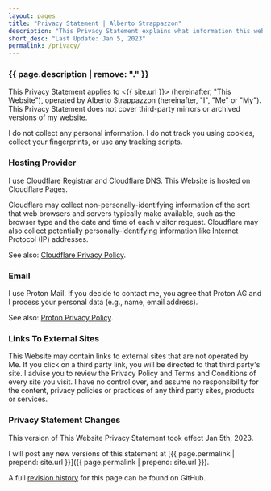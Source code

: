 ```yaml
---
layout: pages
title: "Privacy Statement | Alberto Strappazzon"
description: "This Privacy Statement explains what information this website collects about its visitors."
short_desc: "Last Update: Jan 5, 2023"
permalink: /privacy/
---
```


### {{ page.description | remove: "." }}

This Privacy Statement applies to <{{ site.url }}> (hereinafter, "This Website"), operated by Alberto Strappazzon (hereinafter, "I", "Me" or "My"). This Privacy Statement does not cover third-party mirrors or archived versions of my website.

I do not collect any personal information. I do not track you using cookies, collect your fingerprints, or use any tracking scripts.

### Hosting Provider

I use Cloudflare Registrar and Cloudflare DNS. This Website is hosted on Cloudflare Pages.

Cloudflare may collect non-personally-identifying information of the sort that web browsers and servers typically make available, such as the browser type and the date and time of each visitor request. Cloudflare  may also collect potentially personally-identifying information like Internet Protocol (IP) addresses.

See also: [Cloudflare Privacy Policy](https://www.cloudflare.com/privacypolicy/).

### Email

I use Proton Mail. If you decide to contact me, you agree that Proton AG and I process your personal data (e.g., name, email address).

See also: [Proton Privacy Policy](https://proton.me/legal/privacy).

### Links To External Sites

This Website may contain links to external sites that are not operated by Me. If you click on a third party link, you will be directed to that third party's site.
I advise you to review the Privacy Policy and Terms and Conditions of every site you visit.
I have no control over, and assume no responsibility for the content, privacy policies or practices of any third party sites, products or services.

### Privacy Statement Changes

This version of This Website Privacy Statement took effect Jan 5th, 2023.

I will post any new versions of this statement at [{{ page.permalink | prepend: site.url }}]({{ page.permalink | prepend: site.url }}).

A full [revision history](https://github.com/Strappazzon/www/commits/master/pages/privacy.md) for this page can be found on GitHub.
